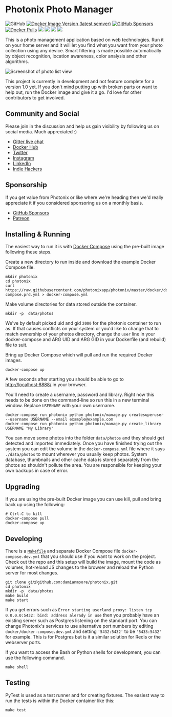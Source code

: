 # Photonix Photo Manager

![GitHub](https://img.shields.io/github/license/photonixapp/photonix) [![Docker Image Version (latest semver)](https://img.shields.io/docker/v/photonixapp/photonix)](https://hub.docker.com/r/photonixapp/photonix/) [![GitHub Sponsors](https://img.shields.io/github/sponsors/photonixapp)](https://github.com/sponsors/photonixapp) [![Docker Pulls](https://img.shields.io/docker/pulls/photonixapp/photonix)](https://hub.docker.com/r/photonixapp/photonix/) [![](https://img.shields.io/travis/damianmoore/photonix/master.svg)](https://travis-ci.org/damianmoore/photonix/branches) [![](https://img.shields.io/codecov/c/github/damianmoore/photonix.svg)](https://codecov.io/gh/damianmoore/photonix) [![](https://img.shields.io/uptimerobot/status/m781745452-4f90c0e2a56b2086dd0c5092.svg?label=demo%20site)](https://demo.photonix.org/) [![](https://img.shields.io/uptimerobot/ratio/m781745452-4f90c0e2a56b2086dd0c5092.svg)](https://demo.photonix.org/)

This is a photo management application based on web technologies. Run it on your home server and it will let you find what you want from your photo collection using any device. Smart filtering is made possible automatically by object recognition, location awareness, color analysis and other algorithms.

![Screenshot of photo list view](https://epixstudios.co.uk/uploads/filer_public/52/dc/52dcdff4-d96d-4dfd-b158-b57b0696154e/photo_list.jpg)

This project is currently in development and not feature complete for a version 1.0 yet. If you don't mind putting up with broken parts or want to help out, run the Docker image and give it a go. I'd love for other contributors to get involved.

## Community and Social

Please join in the discussion and help us gain visibility by following us on social media. Much appreciated :)

- [Gitter live chat](https://gitter.im/photonixapp/community)
- [Docker Hub](https://hub.docker.com/r/photonixapp/photonix/)
- [Twitter](https://twitter.com/photonixapp)
- [Instagram](https://www.instagram.com/photonixapp/)
- [LinkedIn](https://www.linkedin.com/company/photonixapp/)
- [Indie Hackers](https://www.indiehackers.com/product/photonix-photo-organizer-app)

## Sponsorship

If you get value from Photonix or like where we're heading then we'd really appreciate it if you considered sponsoring us on a monthly basis.

- [GitHub Sponsors](https://github.com/sponsors/photonixapp)
- [Patreon](https://www.patreon.com/photonixapp)

## Installing & Running

The easiest way to run it is with [Docker Compose](https://docs.docker.com/compose/install/#install-compose) using the pre-built image following these steps.

Create a new directory to run inside and download the example Docker Compose file.

    mkdir photonix
    cd photonix
    curl https://raw.githubusercontent.com/photonixapp/photonix/master/docker/docker-compose.prd.yml > docker-compose.yml

Make volume directories for data stored outside the container.

    mkdir -p  data/photos

We've by default picked uid and gid `2000` for the photonix container to run as. If that causes conflicts on your system or you'd like to change that to match ownership of your photos directory, change the `user` line in your docker-compose and ARG UID and ARG GID in your Dockerfile (and rebuild) file to suit.

Bring up Docker Compose which will pull and run the required Docker images.

    docker-compose up

A few seconds after starting you should be able to go to [http://localhost:8888/](http://localhost:8888/) in your browser.

You'll need to create a username, password and library. Right now this needs to be done on the command-line so run this in a new terminal window. Replace `USERNAME` with your own username.

    docker-compose run photonix python photonix/manage.py createsuperuser --username USERNAME --email example@example.com
    docker-compose run photonix python photonix/manage.py create_library USERNAME "My Library"

You can move some photos into the folder `data/photos` and they should get detected and imported immediately. Once you have finished trying out the system you can edit the volume in the `docker-compose.yml` file where it says `./data/photos` to mount wherever you usually keep photos. System database, thumbnails and other cache data is stored separately from the photos so shouldn't pollute the area. You are responsible for keeping your own backups in case of error.

## Upgrading

If you are using the pre-built Docker image you can use kill, pull and bring back up using the following:

    # Ctrl-C to kill
    docker-compose pull
    docker-compose up

## Developing

There is a [`Makefile`](./Makefile) and separate Docker Compose file `docker-compose.dev.yml` that you should use if you want to work on the project. Check out the repo and this setup will build the image, mount the code as volumes, hot-reload JS changes to the browser and reload the Python server for most changes.

    git clone git@github.com:damianmoore/photonix.git
    cd photonix
    mkdir -p  data/photos
    make build
    make start

If you get errors such as `Error starting userland proxy: listen tcp 0.0.0.0:5432: bind: address alerady in use` then you probably have an existing server such as Postgres listening on the standard port. You can change Photonix's services to use alternative port numbers by editing `docker/docker-compose.dev.yml` and setting `'5432:5432'` to be `'5433:5432'` for example. This is for Postgres but is it a similar solution for Redis or the webserver ports.

If you want to access the Bash or Python shells for development, you can use the following command.

    make shell

## Testing

PyTest is used as a test runner and for creating fixtures. The easiest way to run the tests is within the Docker container like this:

    make test
